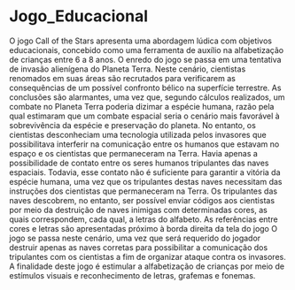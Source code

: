 # Jogo_Educacional

O jogo Call of the Stars apresenta uma abordagem lúdica com objetivos educacionais,
concebido como uma ferramenta de auxílio na alfabetização de crianças entre 6 a 8
anos.
O enredo do jogo se passa em uma tentativa de invasão alienígena do Planeta Terra.
Neste cenário, cientistas renomados em suas áreas são recrutados para verificarem
as consequências de um possível confronto bélico na superfície terrestre. As
conclusões são alarmantes, uma vez que, segundo cálculos realizados, um combate
no Planeta Terra poderia dizimar a espécie humana, razão pela qual estimaram que
um combate espacial seria o cenário mais favorável à sobrevivência da espécie e
preservação do planeta.
No entanto, os cientistas desconheciam uma tecnologia utilizada pelos invasores que
possibilitava interferir na comunicação entre os humanos que estavam no espaço e
os cientistas que permaneceram na Terra. Havia apenas a possibilidade de contato
entre os seres humanos tripulantes das naves espaciais. Todavia, esse contato não é
suficiente para garantir a vitória da espécie humana, uma vez que os tripulantes destas
naves necessitam das instruções dos cientistas que permaneceram na Terra. Os
tripulantes das naves descobrem, no entanto, ser possível enviar códigos aos
cientistas por meio da destruição de naves inimigas com determinadas cores, as quais
correspondem, cada qual, a letras do alfabeto. As referências entre cores e letras são
apresentadas próximo à borda direita da tela do jogo
O jogo se passa neste cenário, uma vez que será requerido do jogador destruir apenas
as naves corretas para possibilitar a comunicação dos tripulantes com os cientistas a
fim de organizar ataque contra os invasores. A finalidade deste jogo é estimular a
alfabetização de crianças por meio de estímulos visuais e reconhecimento de letras,
grafemas e fonemas. 
